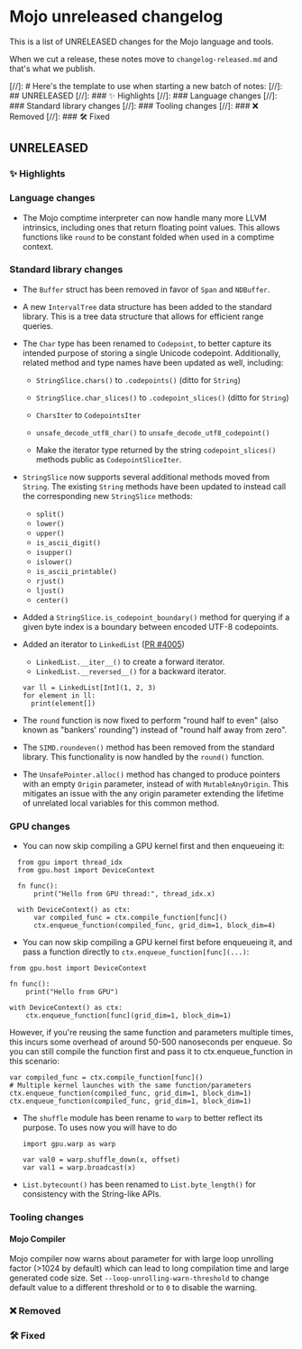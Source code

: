 # Mojo unreleased changelog

This is a list of UNRELEASED changes for the Mojo language and tools.

When we cut a release, these notes move to `changelog-released.md` and that's
what we publish.

[//]: # Here's the template to use when starting a new batch of notes:
[//]: ## UNRELEASED
[//]: ### ✨ Highlights
[//]: ### Language changes
[//]: ### Standard library changes
[//]: ### Tooling changes
[//]: ### ❌ Removed
[//]: ### 🛠️ Fixed

## UNRELEASED

### ✨ Highlights

### Language changes

- The Mojo comptime interpreter can now handle many more LLVM intrinsics,
   including ones that return floating point values.  This allows functions
   like `round` to be constant folded when used in a comptime context.

### Standard library changes

- The `Buffer` struct has been removed in favor of `Span` and `NDBuffer`.

- A new `IntervalTree` data structure has been added to the standard library.
  This is a tree data structure that allows for efficient range queries.

- The `Char` type has been renamed to `Codepoint`, to better capture its
  intended purpose of storing a single Unicode codepoint. Additionally, related
  method and type names have been updated as well, including:

  - `StringSlice.chars()` to `.codepoints()` (ditto for `String`)
  - `StringSlice.char_slices()` to `.codepoint_slices()` (ditto for `String`)
  - `CharsIter` to `CodepointsIter`
  - `unsafe_decode_utf8_char()` to `unsafe_decode_utf8_codepoint()`

  - Make the iterator type returned by the string `codepoint_slices()` methods
    public as `CodepointSliceIter`.

- `StringSlice` now supports several additional methods moved from `String`.
  The existing `String` methods have been updated to instead call the
  corresponding new `StringSlice` methods:

  - `split()`
  - `lower()`
  - `upper()`
  - `is_ascii_digit()`
  - `isupper()`
  - `islower()`
  - `is_ascii_printable()`
  - `rjust()`
  - `ljust()`
  - `center()`

- Added a `StringSlice.is_codepoint_boundary()` method for querying if a given
  byte index is a boundary between encoded UTF-8 codepoints.

- Added an iterator to `LinkedList` ([PR #4005](https://github.com/modular/mojo/pull/4005))
  - `LinkedList.__iter__()` to create a forward iterator.
  - `LinkedList.__reversed__()` for a backward iterator.

  ```mojo
  var ll = LinkedList[Int](1, 2, 3)
  for element in ll:
    print(element[])
  ```

- The `round` function is now fixed to perform "round half to even" (also known
  as "bankers' rounding") instead of "round half away from zero".

- The `SIMD.roundeven()` method has been removed from the standard library.
  This functionality is now handled by the `round()` function.

- The `UnsafePointer.alloc()` method has changed to produce pointers with an
  empty `Origin` parameter, instead of with `MutableAnyOrigin`. This mitigates
  an issue with the any origin parameter extending the lifetime of unrelated
  local variables for this common method.

### GPU changes

- You can now skip compiling a GPU kernel first and then enqueueing it:

```mojo
  from gpu import thread_idx
  from gpu.host import DeviceContext

  fn func():
      print("Hello from GPU thread:", thread_idx.x)

  with DeviceContext() as ctx:
      var compiled_func = ctx.compile_function[func]()
      ctx.enqueue_function(compiled_func, grid_dim=1, block_dim=4)
```

- You can now skip compiling a GPU kernel first before enqueueing it, and pass
a function directly to `ctx.enqueue_function[func](...)`:

```mojo
from gpu.host import DeviceContext

fn func():
    print("Hello from GPU")

with DeviceContext() as ctx:
    ctx.enqueue_function[func](grid_dim=1, block_dim=1)
```

However, if you're reusing the same function and parameters multiple times, this
incurs some overhead of around 50-500 nanoseconds per enqueue. So you can still
compile the function first and pass it to ctx.enqueue_function in this scenario:

```mojo
var compiled_func = ctx.compile_function[func]()
# Multiple kernel launches with the same function/parameters
ctx.enqueue_function(compiled_func, grid_dim=1, block_dim=1)
ctx.enqueue_function(compiled_func, grid_dim=1, block_dim=1)
```

- The `shuffle` module has been rename to `warp` to better
  reflect its purpose. To uses now you will have to do

  ```mojo
  import gpu.warp as warp

  var val0 = warp.shuffle_down(x, offset)
  var val1 = warp.broadcast(x)
  ```

- `List.bytecount()` has been renamed to `List.byte_length()` for consistency
  with the String-like APIs.

### Tooling changes

#### Mojo Compiler

Mojo compiler now warns about parameter for with large loop unrolling factor
(>1024 by default) which can lead to long compilation time and large generated
code size. Set `--loop-unrolling-warn-threshold` to change default value to
a different threshold or to `0` to disable the warning.

### ❌ Removed

### 🛠️ Fixed
